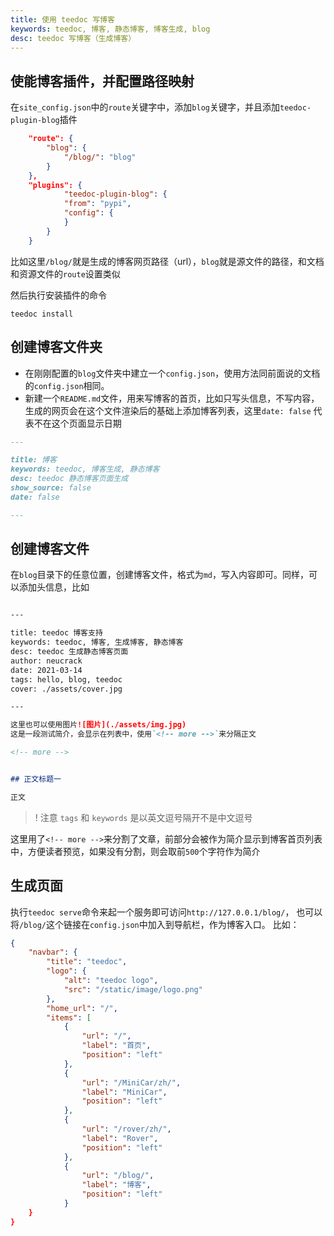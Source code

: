 ```yaml
---
title: 使用 teedoc 写博客
keywords: teedoc, 博客, 静态博客, 博客生成, blog
desc: teedoc 写博客（生成博客）
---
```


## 使能博客插件，并配置路径映射

在`site_config.json`中的`route`关键字中，添加`blog`关键字，并且添加`teedoc-plugin-blog`插件
```json
    "route": {
        "blog": {
            "/blog/": "blog"
        }
    },
    "plugins": {
            "teedoc-plugin-blog": {
            "from": "pypi",
            "config": {
            }
        }
    }
```

比如这里`/blog/`就是生成的博客网页路径（url），`blog`就是源文件的路径，和文档和资源文件的`route`设置类似

然后执行安装插件的命令
```shell
teedoc install
```


## 创建博客文件夹

* 在刚刚配置的`blog`文件夹中建立一个`config.json`，使用方法同前面说的文档的`config.json`相同。
* 新建一个`README.md`文件，用来写博客的首页，比如只写头信息，不写内容，生成的网页会在这个文件渲染后的基础上添加博客列表，这里`date: false` 代表不在这个页面显示日期

```markdown
---

title: 博客
keywords: teedoc, 博客生成, 静态博客
desc: teedoc 静态博客页面生成
show_source: false
date: false

---

```

## 创建博客文件

在`blog`目录下的任意位置，创建博客文件，格式为`md`，写入内容即可。同样，可以添加头信息，比如
```markdown

---

title: teedoc 博客支持
keywords: teedoc, 博客, 生成博客, 静态博客
desc: teedoc 生成静态博客页面
author: neucrack
date: 2021-03-14
tags: hello, blog, teedoc
cover: ./assets/cover.jpg

---

这里也可以使用图片![图片](./assets/img.jpg)
这是一段测试简介，会显示在列表中，使用`<!-- more -->`来分隔正文

<!-- more -->


## 正文标题一

正文


```

>! 注意 `tags` 和 `keywords` 是以英文逗号隔开不是中文逗号


这里用了`<!-- more -->`来分割了文章，前部分会被作为简介显示到博客首页列表中，方便读者预览，如果没有分割，则会取前`500`个字符作为简介

## 生成页面

执行`teedoc serve`命令来起一个服务即可访问`http://127.0.0.1/blog/`， 也可以将`/blog/`这个链接在`config.json`中加入到导航栏，作为博客入口。
比如：
```json
{
    "navbar": {
        "title": "teedoc",
        "logo": {
            "alt": "teedoc logo",
            "src": "/static/image/logo.png"
        },
        "home_url": "/",
        "items": [
            {
                "url": "/",
                "label": "首页",
                "position": "left"
            },
            {
                "url": "/MiniCar/zh/",
                "label": "MiniCar",
                "position": "left"
            },
            {
                "url": "/rover/zh/",
                "label": "Rover",
                "position": "left"
            },
            {
                "url": "/blog/",
                "label": "博客",
                "position": "left"
            }
    }
}
```

